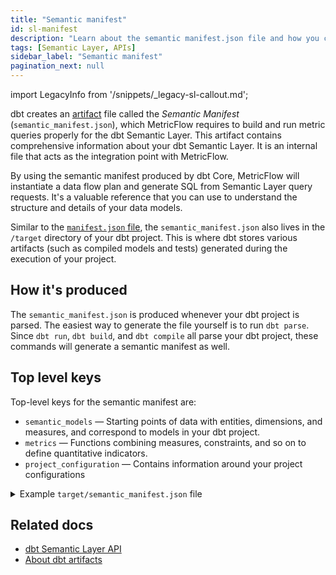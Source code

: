 ```yaml
---
title: "Semantic manifest"
id: sl-manifest
description: "Learn about the semantic manifest.json file and how you can use artifacts to gain insights about your dbt Semantic Layer."
tags: [Semantic Layer, APIs]
sidebar_label: "Semantic manifest"
pagination_next: null
---
```


<VersionBlock lastVersion="1.5">

import LegacyInfo from '/snippets/_legacy-sl-callout.md';

<LegacyInfo />

</VersionBlock>

dbt creates an [artifact](/reference/artifacts/dbt-artifacts) file called the _Semantic Manifest_ (`semantic_manifest.json`), which MetricFlow requires to build and run metric queries properly for the dbt Semantic Layer. This artifact contains comprehensive information about your dbt Semantic Layer. It is an internal file that acts as the integration point with MetricFlow. 

By using the semantic manifest produced by dbt Core, MetricFlow will instantiate a data flow plan and generate SQL from Semantic Layer query requests. It's a valuable reference that you can use to understand the structure and details of your data models.

Similar to the [`manifest.json` file](/reference/artifacts/manifest-json), the `semantic_manifest.json` also lives in the `/target` directory of your dbt project. This is where dbt stores various artifacts (such as compiled models and tests) generated during the execution of your project.

## How it's produced 

The `semantic_manifest.json` is produced whenever your dbt project is parsed. The easiest way to generate the file yourself is to run `dbt parse`. Since `dbt run`, `dbt build`, and `dbt compile` all parse your dbt project, these commands will generate a semantic manifest as well. 


## Top level keys

Top-level keys for the semantic manifest are:
-  `semantic_models` &mdash; Starting points of data with entities, dimensions, and measures, and correspond to models in your dbt project. 
-  `metrics` &mdash; Functions combining measures, constraints, and so on to define quantitative indicators.
- `project_configuration` &mdash; Contains information around your project configurations 

<details>
<summary>Example <code>target/semantic_manifest.json</code> file </summary>

```json
{
    "semantic_models": [
        {
            "name": "semantic model name",
            "defaults": null,
            "description": "semantic model description",
            "node_relation": {
                "alias": "model alias",
                "schema_name": "model schema",
                "database": "model db",
                "relation_name": "Fully qualified relation name"
            },
            "entities": ["entities in the semantic model"],
            "measures": ["measures in the semantic model"],
            "dimensions": ["dimensions in the semantic model" ],
    "metrics": [
        {
            "name": "name of the metric",
            "description": "metric description",
            "type": "metric type",
            "type_params": {
                "measure": {
                    "name": "name for measure",
                    "filter": "filter for measure",
                    "alias": "alias for measure"
                },
                "numerator": null,
                "denominator": null,
                "expr": null,
                "window": null,
                "grain_to_date": null,
                "metrics": ["metrics used in defining the metric. this is used in derived metrics"],
                "input_measures": []
            },
            "filter": null,
            "metadata": null
        }
    ],
    "project_configuration": {
        "time_spine_table_configurations": [
            {
                "location": "fully qualified table name for timespine",
                "column_name": "date column",
                "grain": "day"
            }
        ],
        "metadata": null,
        "dsi_package_version": {}
    }
}
    ]
}
```

</details>

## Related docs

- [dbt Semantic Layer API](/docs/dbt-cloud-apis/sl-api-overview)
- [About dbt artifacts](/reference/artifacts/dbt-artifacts)

